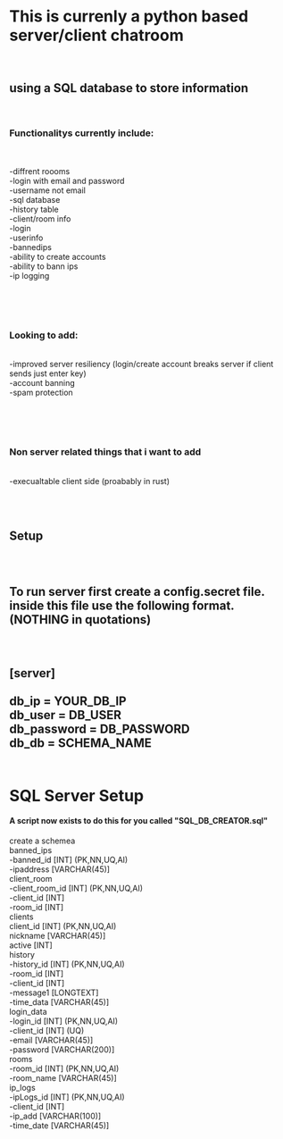 <h1>This is currenly a python based server/client chatroom</h1><br>
<h2>using a SQL database to store information</h2>
<br>
<h3>Functionalitys currently include:</h3><br>
<br>
-diffrent roooms <br>
-login with email and password <br>
-username not email <br>
-sql database <br>
  -history table <br>
  -client/room info <br>
  -login <br>
  -userinfo <br>
  -bannedips <br>
-ability to create accounts <br>
-ability to bann ips <br>
-ip logging <br>

<br><br><br>
<h3>Looking to add:</h3><br>
-improved server resiliency (login/create account breaks server if client sends just enter key)<br>
-account banning <br>
-spam protection <br>


<br><br><br>

<h3>Non server related things that i want to add</h3> <br>
 -execualtable client side (proabably in rust)<br>

<br><br>


<h2>Setup<h2><br>
<p>To run server first create a config.secret file. inside this file use the following format. (NOTHING in quotations)</p>
<br><br>
[server]<br>
<br>
db_ip = YOUR_DB_IP<br>
db_user = DB_USER<br>
db_password = DB_PASSWORD<br>
db_db = SCHEMA_NAME<br>
<br>
<h1>SQL Server Setup</h1>

<h4>A script now exists to do this for you called "SQL_DB_CREATOR.sql"</h4>

create a schemea<br>
banned_ips<br>
	-banned_id [INT] (PK,NN,UQ,AI)<br>
	-ipaddress [VARCHAR(45)]<br>
client_room<br>
	-client_room_id [INT] (PK,NN,UQ,AI)<br>
	-client_id [INT] <br>
	-room_id [INT] <br>
clients<br>
	client_id [INT] (PK,NN,UQ,AI)<br>
	nickname [VARCHAR(45)]<br>
	active [INT] <br>
history<br>
	-history_id [INT] (PK,NN,UQ,AI)<br>
	-room_id [INT] <br>
	-client_id [INT] <br>
	-message1 [LONGTEXT]<br>
	-time_data [VARCHAR(45)]<br>
login_data<br>
	-login_id [INT] (PK,NN,UQ,AI)<br>
	-client_id [INT] (UQ)<br>
	-email [VARCHAR(45)]<br>
	-password [VARCHAR(200)]<br>
rooms<br>
	-room_id [INT] (PK,NN,UQ,AI)<br>
	-room_name [VARCHAR(45)]<br>
ip_logs<br>
	-ipLogs_id [INT] (PK,NN,UQ,AI)<br>
    -client_id [INT]<br>
    -ip_add [VARCHAR(100)]<br>
    -time_date [VARCHAR(45)]<br>